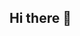 ## Hi there 👋

<!--
**VictorGabrielAbreu/VictorGabrielAbreu** is a ✨ _special_ ✨ repository because its `README.md` (this file) appears on your GitHub profile.

Here are some ideas to get you started:

- 🔭 I’m currently working on E-makers | Data Analyst
- 🌱 I’m currently learning SQL and PHP
- 💬 Ask me about Data analysis and SQL server
